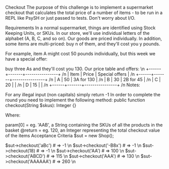 Checkout
The purpose of this challenge is to implement a supermarket checkout that calculates the total price of a number of items - to be run in a REPL like PsySH or just passed to tests. Don't worry about I/O.

Requirements
In a normal supermarket, things are identified using Stock Keeping Units, or SKUs. In our store, we'll use individual letters of the alphabet (A, B, C, and so on). Our goods are priced individually. In addition, some items are multi-priced: buy n of them, and they'll cost you y pounds.

For example, item A might cost 50 pounds individually, but this week we have a special offer:

buy three As and they'll cost you 130.
Our price table and offers:
\n
+------+-------+----------------+ /n
| Item | Price | Special offers | /n
+------+-------+----------------+ /n
| A    | 50    | 3A for 130     | /n
| B    | 30    | 2B for 45      | /n
| C    | 20    |                | /n
| D    | 15    |                | /n
+------+-------+----------------+ /n
Notes:

For any illegal input (non capitals) simply return -1
In order to complete the round you need to implement the following method: public function checkout(String $skus): Integer {}

Where:

param[0] = eg. 'AAB', a String containing the SKUs of all the products in the basket
@return = eg. 120, an Integer representing the total checkout value of the items
Acceptance Criteria
$sut = new Shop();

$sut->checkout('aBc') # => -1 \n
$sut->checkout('-B8x') # => -1 \n
$sut->checkout(18) # => -1 \n
$sut->checkout('AA') # => 100 \n
$sut->checkout('ABCD') # => 115 \n
$sut->checkout('AAA') # => 130 \n
$sut->checkout('AAAAAA') # => 260 \n
